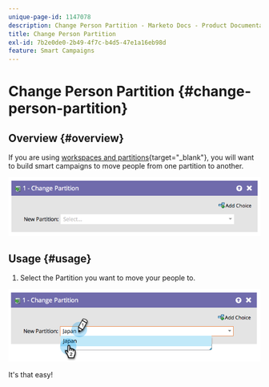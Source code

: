 ```yaml
---
unique-page-id: 1147078
description: Change Person Partition - Marketo Docs - Product Documentation
title: Change Person Partition
exl-id: 7b2e0de0-2b49-4f7c-b4d5-47e1a16eb98d
feature: Smart Campaigns
---
```

# Change Person Partition {#change-person-partition}

## Overview {#overview}

If you are using [workspaces and partitions](/help/marketo/product-docs/administration/workspaces-and-person-partitions/understanding-workspaces-and-person-partitions.md){target="_blank"}, you will want to build smart campaigns to move people from one partition to another.

![](assets/one-3.png)

## Usage {#usage}

1. Select the Partition you want to move your people to.

![](assets/two-3.png)

It's that easy!
